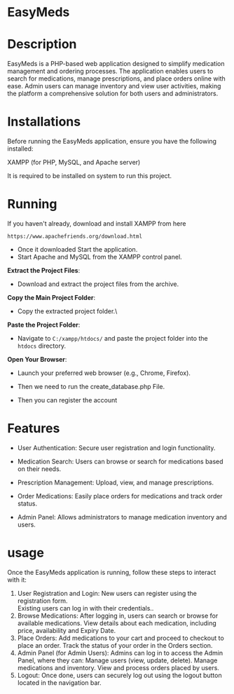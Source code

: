 # EasyMeds

# Description 

EasyMeds is a PHP-based web application designed to simplify medication management and ordering processes. The application enables users to search for medications, manage prescriptions, and place orders online with ease. Admin users can manage inventory and view user activities, making the platform a comprehensive solution for both users and administrators.<br />

# Installations

Before running the EasyMeds application, ensure you have the following installed:

XAMPP (for PHP, MySQL, and Apache server)<br />

It is required to be installed on system to run this project.<br />


# Running

If you haven't already, download and install XAMPP from here 
```
https://www.apachefriends.org/download.html
```
- Once it downloaded Start the application.
- Start Apache and MySQL from the XAMPP control panel.

**Extract the Project Files**:

- Download and extract the project files from the archive.

**Copy the Main Project Folder**:

- Copy the extracted project folder.\

**Paste the Project Folder**:

- Navigate to `C:/xampp/htdocs/` and paste the project folder into the `htdocs` directory.

**Open Your Browser**:

 - Launch your preferred web browser (e.g., Chrome, Firefox).

- Then we need to run the create_database.php File.

- Then you can register the account 

# Features

- User Authentication: Secure user registration and login functionality.

- Medication Search: Users can browse or search for medications based on their needs.

- Prescription Management: Upload, view, and manage prescriptions.

- Order Medications: Easily place orders for medications and track order status.

- Admin Panel: Allows administrators to manage medication inventory and users.

# usage

Once the EasyMeds application is running, follow these steps to interact with it:

1. User Registration and Login:
    New users can register using the registration form.    
    Existing users can log in with their credentials..<br />
2. Browse Medications:
    After logging in, users can search or browse for available medications.
    View details about each medication, including price, availability and Expiry Date.<br />
3. Place Orders:
    Add medications to your cart and proceed to checkout to place an order.
    Track the status of your order in the Orders section.<br />
4. Admin Panel (for Admin Users):
    Admins can log in to access the Admin Panel, where they can:
    Manage users (view, update, delete).
    Manage medications and inventory.
    View and process orders placed by users.<br />
5. Logout:
    Once done, users can securely log out using the logout button located in the navigation bar.<br />

